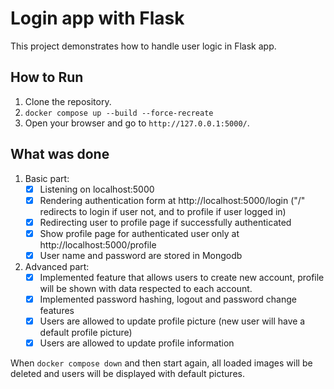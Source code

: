 # Login app with Flask

This project demonstrates how to handle user logic in Flask app.

## How to Run
1. Clone the repository.
2. `docker compose up --build --force-recreate`
3. Open your browser and go to `http://127.0.0.1:5000/`.

## What was done

1. Basic part:
    - [x] Listening on localhost:5000
    - [x] Rendering authentication form at http://localhost:5000/login ("/" redirects to login if user not, and to profile if user logged in)
    - [x] Redirecting user to profile page if successfully authenticated
    - [x] Show profile page for authenticated user only at http://localhost:5000/profile
    - [x] User name and password are stored in Mongodb
2. Advanced part:
    - [x] Implemented feature that allows users to create new account, profile will be shown with data respected to each account.
    - [x] Implemented password hashing, logout and password change features
    - [x] Users are allowed to update profile picture (new user will have a default profile picture)
    - [x] Users are allowed to update profile information

When `docker compose down` and then start again, all loaded images will be deleted and users will be displayed with default pictures.